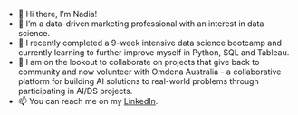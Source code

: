 - 👋 Hi there, I’m Nadia! 
- 👀 I’m a data-driven marketing professional with an interest in data science.
- 🌱 I recently completed a 9-week intensive data science bootcamp and currently learning to further improve myself in Python, SQL and Tableau.
- 💞️ I am on the lookout to collaborate on projects that give back to community and now volunteer with Omdena Australia - a collaborative platform for building AI solutions to real-world problems through participating in AI/DS projects.
- 📫 You can reach me on my <a href="https://www.linkedin.com/in/nadiayap/">LinkedIn</a>.

<!---
yapthatsright/yapthatsright is a ✨ special ✨ repository because its `README.md` (this file) appears on your GitHub profile.
You can click the Preview link to take a look at your changes.
--->
